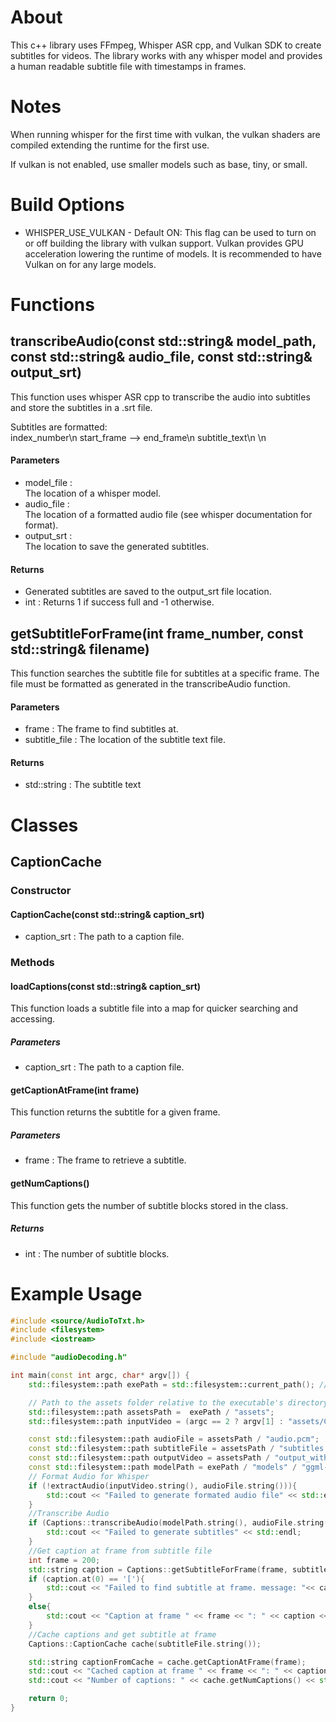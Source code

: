 
# About
This c++ library uses FFmpeg, Whisper ASR cpp, and Vulkan SDK to create subtitles for videos. The library works with any whisper model and provides a human readable subtitle file with timestamps in frames. 

# Notes
When running whisper for the first time with vulkan, the vulkan shaders are compiled extending the runtime for the first use. 

If vulkan is not enabled, use smaller models such as base, tiny, or small.

# Build Options
- WHISPER_USE_VULKAN - Default ON: This flag can be used to turn on or off building the library with vulkan support. Vulkan provides GPU acceleration lowering the runtime of models. It is recommended to have Vulkan on for any large models.  


# Functions
## transcribeAudio(const std::string& model_path, const std::string& audio_file, const std::string& output_srt)

This function uses whisper ASR cpp to transcribe the audio into subtitles and store the subtitles in a .srt file. 

Subtitles are formatted:  
index_number\n
start_frame --> end_frame\n 
subtitle_text\n
\n  


#### Parameters
- model_file :   
    The location of a whisper model. 
- audio_file :  
    The location of a formatted audio file (see whisper documentation for format).
- output_srt :  
    The location to save the generated subtitles. 
#### Returns
- Generated subtitles are saved to the output_srt file location. 
- int : Returns 1 if success full and -1 otherwise. 


## getSubtitleForFrame(int frame_number, const std::string& filename)

This function searches the subtitle file for subtitles at a specific frame. The file must be formatted as generated in the transcribeAudio function. 
#### Parameters
 - frame : 
    The frame to find subtitles at.
 - subtitle_file : 
    The location of the subtitle text file.

#### Returns
 - std::string : The subtitle text


# Classes
## CaptionCache
### Constructor
#### CaptionCache(const std::string& caption_srt)
- caption_srt : The path to a caption file.

### Methods
#### loadCaptions(const std::string& caption_srt)
This function loads a subtitle file into a map for quicker searching and accessing.
##### Parameters
- caption_srt : The path to a caption file.
#### getCaptionAtFrame(int frame)
This function returns the subtitle for a given frame.
##### Parameters
- frame : The frame to retrieve a subtitle.
#### getNumCaptions()
This function gets the number of subtitle blocks stored in the class.
##### Returns
- int : The number of subtitle blocks.



# Example Usage
```cpp
#include <source/AudioToTxt.h>
#include <filesystem>
#include <iostream>

#include "audioDecoding.h"

int main(const int argc, char* argv[]) {
    std::filesystem::path exePath = std::filesystem::current_path(); // Gets the current working directory (where executable runs)

    // Path to the assets folder relative to the executable's directory
    std::filesystem::path assetsPath =  exePath / "assets";
    std::filesystem::path inputVideo = (argc == 2 ? argv[1] : "assets/CS_test.mp4");

    const std::filesystem::path audioFile = assetsPath / "audio.pcm";
    const std::filesystem::path subtitleFile = assetsPath / "subtitles.srt";
    const std::filesystem::path outputVideo = assetsPath / "output_with_subtitles_turbo.mp4";
    const std::filesystem::path modelPath = exePath / "models" / "ggml-large-v3-turbo-q5_0.bin"; //"ggml-base.bin"
    // Format Audio for Whisper
    if (!extractAudio(inputVideo.string(), audioFile.string())){
        std::cout << "Failed to generate formated audio file" << std::endl;
    }
    //Transcribe Audio
    if (Captions::transcribeAudio(modelPath.string(), audioFile.string(), subtitleFile.string()) != 0){
        std::cout << "Failed to generate subtitles" << std::endl;
    }
    //Get caption at frame from subtitle file
    int frame = 200; 
    std::string caption = Captions::getSubtitleForFrame(frame, subtitleFile.string());
    if (caption.at(0) == '['){
        std::cout << "Failed to find subtitle at frame. message: "<< caption << std::endl;
    }
    else{
        std::cout << "Caption at frame " << frame << ": " << caption << std::endl;
    }
    //Cache captions and get subtitle at frame
    Captions::CaptionCache cache(subtitleFile.string());

    std::string captionFromCache = cache.getCaptionAtFrame(frame);
    std::cout << "Cached caption at frame " << frame << ": " << captionFromCache << std::endl;
    std::cout << "Number of captions: " << cache.getNumCaptions() << std::endl;

    return 0;
}
```